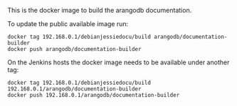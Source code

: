 This is the docker image to build the arangodb documentation.

To update the public available image run:

    docker tag 192.168.0.1/debianjessiedocu/build arangodb/documentation-builder
    docker push arangodb/documentation-builder

On the Jenkins hosts the docker image needs to be available under another tag: 

    docker tag 192.168.0.1/debianjessiedocu/build 192.168.0.1/arangodb/documentation-builder
    docker push 192.168.0.1/arangodb/documentation-builder 
